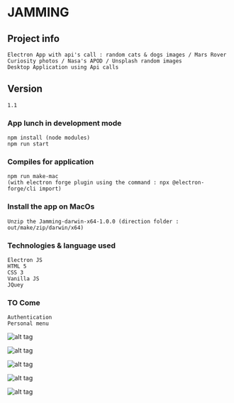 # JAMMING

## Project info
```
Electron App with api's call : random cats & dogs images / Mars Rover Curiosity photos / Nasa's APOD / Unsplash random images
Desktop Application using Api calls 
```

## Version
```
1.1 
```

### App lunch in development mode
```
npm install (node modules)
npm run start
```

### Compiles for application
```
npm run make-mac
(with electron forge plugin using the command : npx @electron-forge/cli import)
```

### Install the app on MacOs
```
Unzip the Jamming-darwin-x64-1.0.0 (direction folder : out/make/zip/darwin/x64)
```

### Technologies & language used 
```
Electron JS
HTML 5
CSS 3
Vanilla JS
JQuey
```

### TO Come
```
Authentication
Personal menu
```

![alt tag](https://user-images.githubusercontent.com/73991398/105462529-05a96b80-5c8f-11eb-9b6a-16012f6c4009.png)

![alt tag](https://user-images.githubusercontent.com/73991398/105462538-08a45c00-5c8f-11eb-8c6b-4baee80413a6.png)

![alt tag](https://user-images.githubusercontent.com/73991398/105462541-09d58900-5c8f-11eb-96ac-3d1dc7aec6d0.png)

![alt tag](https://user-images.githubusercontent.com/73991398/105462542-09d58900-5c8f-11eb-9163-60286c635fb9.png)

![alt tag](https://user-images.githubusercontent.com/73991398/105462543-0a6e1f80-5c8f-11eb-99d0-50fd917093f9.png)



